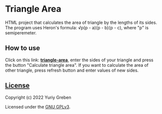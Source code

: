 # Triangle Area
HTML project that calculates the area of triangle by the lengths of its sides. The program uses Heron's formula: √p(p - a)(p - b)(p - c), where "p" is semiperemeter.

## How to use
Click on this link: **[triangle-area](./heronformula.html)**, enter the sides of your triangle and press the button "Calculate triangle area". If you want to calculate the area of other triangle, press refresh button and enter values of new sides.

## [License](./LICENSE)
Copyright (c) 2022 Yuriy Greben

Licensed under the [GNU GPLv3](./LICENSE).
